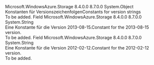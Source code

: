 <Type Name="Constants+VersionConstants" FullName="Microsoft.WindowsAzure.Storage.Shared.Protocol.Constants+VersionConstants">
  <TypeSignature Language="C#" Value="public static class Constants.VersionConstants" />
  <TypeSignature Language="ILAsm" Value=".class nested public auto ansi abstract sealed beforefieldinit Constants/VersionConstants extends System.Object" />
  <TypeSignature Language="DocId" Value="T:Microsoft.WindowsAzure.Storage.Shared.Protocol.Constants.VersionConstants" />
  <TypeSignature Language="VB.NET" Value="Public Class Constants.VersionConstants" />
  <TypeSignature Language="F#" Value="type Constants.VersionConstants = class" />
  <AssemblyInfo>
    <AssemblyName>Microsoft.WindowsAzure.Storage</AssemblyName>
    <AssemblyVersion>8.4.0.0</AssemblyVersion>
    <AssemblyVersion>8.7.0.0</AssemblyVersion>
  </AssemblyInfo>
  <Base>
    <BaseTypeName>System.Object</BaseTypeName>
  </Base>
  <Interfaces />
  <Docs>
    <summary>
            <span data-ttu-id="b1f47-101">Konstanten für Versionszeichenfolgen</span><span class="sxs-lookup"><span data-stu-id="b1f47-101">Constants for version strings</span></span>
            </summary>
    <remarks>To be added.</remarks>
  </Docs>
  <Members>
    <Member MemberName="August2013">
      <MemberSignature Language="C#" Value="public const string August2013;" />
      <MemberSignature Language="ILAsm" Value=".field public static literal string August2013" />
      <MemberSignature Language="DocId" Value="F:Microsoft.WindowsAzure.Storage.Shared.Protocol.Constants.VersionConstants.August2013" />
      <MemberSignature Language="VB.NET" Value="Public Const August2013 As String " />
      <MemberSignature Language="F#" Value="val mutable August2013 : string" Usage="Microsoft.WindowsAzure.Storage.Shared.Protocol.Constants.VersionConstants.August2013" />
      <MemberType>Field</MemberType>
      <AssemblyInfo>
        <AssemblyName>Microsoft.WindowsAzure.Storage</AssemblyName>
        <AssemblyVersion>8.4.0.0</AssemblyVersion>
        <AssemblyVersion>8.7.0.0</AssemblyVersion>
      </AssemblyInfo>
      <ReturnValue>
        <ReturnType>System.String</ReturnType>
      </ReturnValue>
      <Docs>
        <summary>
            <span data-ttu-id="b1f47-102">Eine Konstante für die Version 2013-08-15.</span><span class="sxs-lookup"><span data-stu-id="b1f47-102">Constant for the 2013-08-15 version.</span></span>
            </summary>
        <remarks>To be added.</remarks>
      </Docs>
    </Member>
    <Member MemberName="February2012">
      <MemberSignature Language="C#" Value="public const string February2012;" />
      <MemberSignature Language="ILAsm" Value=".field public static literal string February2012" />
      <MemberSignature Language="DocId" Value="F:Microsoft.WindowsAzure.Storage.Shared.Protocol.Constants.VersionConstants.February2012" />
      <MemberSignature Language="VB.NET" Value="Public Const February2012 As String " />
      <MemberSignature Language="F#" Value="val mutable February2012 : string" Usage="Microsoft.WindowsAzure.Storage.Shared.Protocol.Constants.VersionConstants.February2012" />
      <MemberType>Field</MemberType>
      <AssemblyInfo>
        <AssemblyName>Microsoft.WindowsAzure.Storage</AssemblyName>
        <AssemblyVersion>8.4.0.0</AssemblyVersion>
        <AssemblyVersion>8.7.0.0</AssemblyVersion>
      </AssemblyInfo>
      <ReturnValue>
        <ReturnType>System.String</ReturnType>
      </ReturnValue>
      <Docs>
        <summary>
            <span data-ttu-id="b1f47-103">Eine Konstante für die Version 2012-02-12.</span><span class="sxs-lookup"><span data-stu-id="b1f47-103">Constant for the 2012-02-12 version.</span></span>
            </summary>
        <remarks>To be added.</remarks>
      </Docs>
    </Member>
  </Members>
</Type>